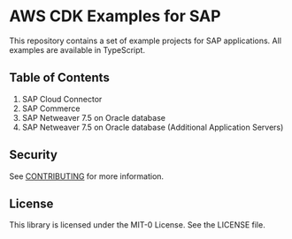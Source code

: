 # AWS CDK Examples for SAP  

This repository contains a set of example projects for SAP applications. All examples are available in TypeScript.

## Table of Contents
1. SAP Cloud Connector 
2. SAP Commerce 
3. SAP Netweaver 7.5 on Oracle database
4. SAP Netweaver 7.5 on Oracle database (Additional Application Servers)

## Security

See [CONTRIBUTING](CONTRIBUTING.md#security-issue-notifications) for more information.

## License

This library is licensed under the MIT-0 License. See the LICENSE file.
